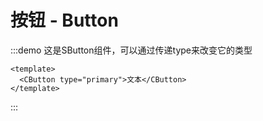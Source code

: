 # 按钮 - Button

:::demo 这是SButton组件，可以通过传递type来改变它的类型

```vue
<template>
  <CButton type="primary">文本</CButton>
</template>
```

:::

